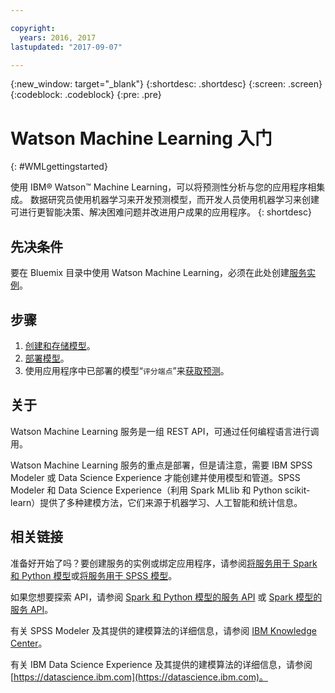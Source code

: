 ```yaml
---

copyright:
  years: 2016, 2017
lastupdated: "2017-09-07"

---
```


<!-- Common attributes used in the template are defined as follows: -->
{:new_window: target="_blank"}
{:shortdesc: .shortdesc}
{:screen: .screen}
{:codeblock: .codeblock}
{:pre: .pre}

# Watson Machine Learning 入门
{: #WMLgettingstarted}

使用 IBM® Watson™ Machine Learning，可以将预测性分析与您的应用程序相集成。
数据研究员使用机器学习来开发预测模型，而开发人员使用机器学习来创建可进行更智能决策、解决困难问题并改进用户成果的应用程序。
{: shortdesc}

## 先决条件

要在 Bluemix 目录中使用 Watson Machine Learning，必须在此处创建[服务实例](https://console.bluemix.net/catalog/services/ibm-watson-machine-learning/)。

## 步骤

1. [创建和存储模型](pm_custom_models.html)。
2. [部署模型](pm_service_api_spark_online.html)。
3. 使用应用程序中已部署的模型“`评分端点`”来[获取预测](pm_service_api_spark_building.html)。

## 关于

Watson Machine Learning 服务是一组 REST API，可通过任何编程语言进行调用。

Watson Machine Learning 服务的重点是部署，但是请注意，需要 IBM SPSS Modeler 或 Data Science Experience 才能创建并使用模型和管道。SPSS Modeler 和 Data Science Experience（利用 Spark MLlib 和 Python scikit-learn）提供了多种建模方法，它们来源于机器学习、人工智能和统计信息。

## 相关链接

准备好开始了吗？要创建服务的实例或绑定应用程序，请参阅[将服务用于 Spark 和 Python 模型](using_pm_service_dsx.html)或[将服务用于 SPSS 模型](using_pm_service.html)。


如果您想要探索 API，请参阅 [Spark 和 Python 模型的服务 API](pm_service_api_spark.html) 或 [Spark 模型的服务 API](pm_service_api_spss.html)。


有关 SPSS Modeler 及其提供的建模算法的详细信息，请参阅 [IBM Knowledge Center](https://www.ibm.com/support/knowledgecenter/SS3RA7)。

有关 IBM Data Science Experience 及其提供的建模算法的详细信息，请参阅 [https://datascience.ibm.com](https://datascience.ibm.com)。
